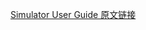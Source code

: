 [Simulator User Guide 原文链接](https://developer.apple.com/library/content/documentation/IDEs/Conceptual/iOS_Simulator_Guide/Introduction/Introduction.html#//apple_ref/doc/uid/TP40012848)